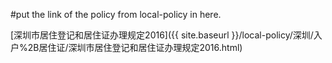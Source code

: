 ---
---
#put the link of the policy from local-policy in here.

[深圳市居住登记和居住证办理规定2016]({{ site.baseurl }}/local-policy/深圳/入户%2B居住证/深圳市居住登记和居住证办理规定2016.html)
